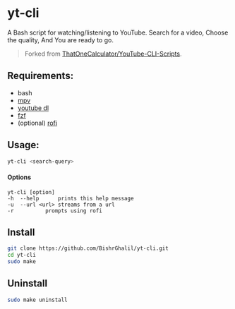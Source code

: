 # yt-cli
A Bash script for watching/listening to YouTube.
Search for a video, Choose the quality, And You are ready to go.

> Forked from [ThatOneCalculator/YouTube-CLI-Scripts](https://github.com/ThatOneCalculator/YouTube-CLI-Scripts).

## Requirements:
- bash
- [mpv](https://github.com/mpv-player/mpv)
- [youtube dl](https://github.com/ytdl-org/youtube-dl)
- [fzf](https://github.com/junegunn/fzf)
- (optional) [rofi](https://github.com/davatorium/rofi)

## Usage:
```bash
yt-cli <search-query>
```
#### Options
```
yt-cli [option]
-h	--help		prints this help message
-u	--url <url>	streams from a url
-r 			prompts using rofi
```

## Install

```bash
git clone https://github.com/BishrGhalil/yt-cli.git
cd yt-cli
sudo make
```

## Uninstall
```bash
sudo make uninstall
```
